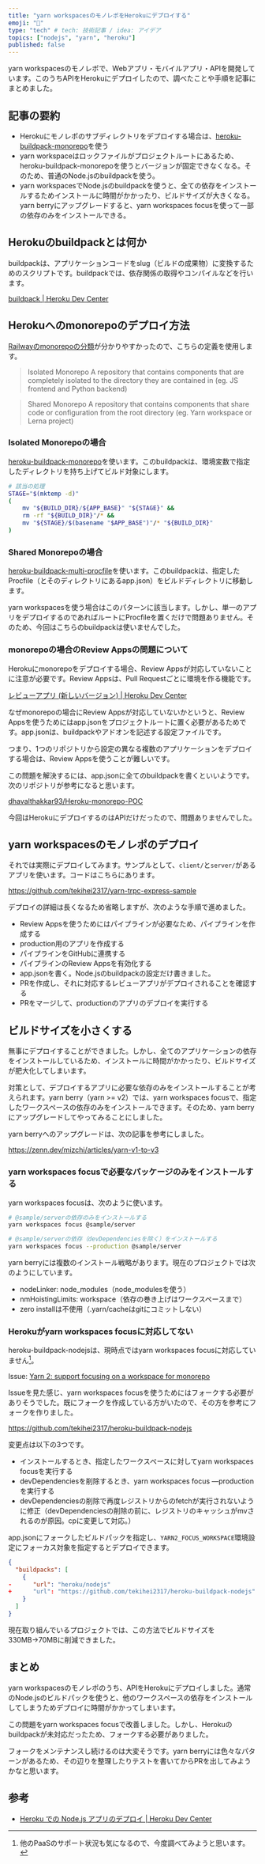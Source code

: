 ```yaml
---
title: "yarn workspacesのモノレポをHerokuにデプロイする"
emoji: "🦔"
type: "tech" # tech: 技術記事 / idea: アイデア
topics: ["nodejs", "yarn", "heroku"]
published: false
---
```


yarn workspacesのモノレポで、Webアプリ・モバイルアプリ・APIを開発しています。このうちAPIをHerokuにデプロイしたので、調べたことや手順を記事にまとめました。

## 記事の要約

- Herokuにモノレポのサブディレクトリをデプロイする場合は、[heroku-buildpack-monorepo](https://elements.heroku.com/buildpacks/lstoll/heroku-buildpack-monorepo)を使う
- yarn workspaceはロックファイルがプロジェクトルートにあるため、heroku-buildpack-monorepoを使うとバージョンが固定できなくなる。そのため、普通のNode.jsのbuildpackを使う。
- yarn workspacesでNode.jsのbuildpackを使うと、全ての依存をインストールするためインストールに時間がかかったり、ビルドサイズが大きくなる。yarn berryにアップグレードすると、yarn workspaces focusを使って一部の依存のみをインストールできる。

## Herokuのbuildpackとは何か

buildpackは、アプリケーションコードをslug（ビルドの成果物）に変換するためのスクリプトです。buildpackでは、依存関係の取得やコンパイルなどを行います。

[buildpack | Heroku Dev Center](https://devcenter.heroku.com/ja/articles/buildpacks)

## Herokuへのmonorepoのデプロイ方法

[Railwayのmonorepoの分類](https://docs.railway.app/deploy/monorepo#isolated-monorepo)が分かりやすかったので、こちらの定義を使用します。

> Isolated Monorepo
A repository that contains components that are completely isolated to the directory they are contained in (eg. JS frontend and Python backend)

> Shared Monorepo
A repository that contains components that share code or configuration from the root directory (eg. Yarn workspace or Lerna project)



### Isolated Monorepoの場合

[heroku-buildpack-monorepo](https://elements.heroku.com/buildpacks/lstoll/heroku-buildpack-monorepo)を使います。このbuildpackは、環境変数で指定したディレクトリを持ち上げてビルド対象にします。

```bash
# 該当の処理
STAGE="$(mktemp -d)"
(
    mv "${BUILD_DIR}/${APP_BASE}" "${STAGE}" &&
    rm -rf "${BUILD_DIR}"/* &&
    mv "${STAGE}/$(basename "$APP_BASE")"/* "${BUILD_DIR}"
)
```

### Shared Monorepoの場合

[heroku-buildpack-multi-procfile](https://elements.heroku.com/buildpacks/heroku/heroku-buildpack-multi-procfile)を使います。このbuildpackは、指定したProcfile（とそのディレクトリにあるapp.json）をビルドディレクトリに移動します。

yarn workspacesを使う場合はこのパターンに該当します。しかし、単一のアプリをデプロイするのであればルートにProcfileを置くだけで問題ありません。そのため、今回はこちらのbuildpackは使いませんでした。

### monorepoの場合のReview Appsの問題について

Herokuにmonorepoをデプロイする場合、Review Appsが対応していないことに注意が必要です。Review Appsは、Pull Requestごとに環境を作る機能です。

[レビューアプリ (新しいバージョン) | Heroku Dev Center](https://devcenter.heroku.com/ja/articles/github-integration-review-apps)

なぜmonorepoの場合にReview Appsが対応していないかというと、Review Appsを使うためにはapp.jsonをプロジェクトルートに置く必要があるためです。app.jsonは、buildpackやアドオンを記述する設定ファイルです。

つまり、1つのリポジトリから設定の異なる複数のアプリケーションをデプロイする場合は、Review Appsを使うことが難しいです。

この問題を解決するには、app.jsonに全てのbuildpackを書くといいようです。次のリポジトリが参考になると思います。

[dhavalthakkar93/Heroku-monorepo-POC](https://github.com/dhavalthakkar93/Heroku-monorepo-POC)

今回はHerokuにデプロイするのはAPIだけだったので、問題ありませんでした。

## yarn workspacesのモノレポのデプロイ

それでは実際にデプロイしてみます。サンプルとして、`client/`と`server/`があるアプリを使います。コードはこちらにあります。

https://github.com/tekihei2317/yarn-trpc-express-sample

デプロイの詳細は長くなるため省略しますが、次のような手順で進めました。

- Review Appsを使うためにはパイプラインが必要なため、パイプラインを作成する
- production用のアプリを作成する
- パイプラインをGitHubに連携する
- パイプラインのReview Appsを有効化する
- app.jsonを書く。Node.jsのbuildpackの設定だけ書きました。
- PRを作成し、それに対応するレビューアプリがデプロイされることを確認する
- PRをマージして、productionのアプリのデプロイを実行する

## ビルドサイズを小さくする

無事にデプロイすることができました。しかし、全てのアプリケーションの依存をインストールしているため、インストールに時間がかかったり、ビルドサイズが肥大化してしまいます。

対策として、デプロイするアプリに必要な依存のみをインストールすることが考えられます。yarn berry（yarn >= v2）では、yarn workspaces focusで、指定したワークスペースの依存のみをインストールできます。そのため、yarn berryにアップグレードしてやってみることにしました。

yarn berryへのアップグレードは、次の記事を参考にしました。

https://zenn.dev/mizchi/articles/yarn-v1-to-v3

### yarn workspaces focusで必要なパッケージのみをインストールする

yarn workspaces focusは、次のように使います。

```bash
# @sample/serverの依存のみをインストールする
yarn workspaces focus @sample/server

# @sample/serverの依存（devDependenciesを除く）をインストールする
yarn workspaces focus --production @sample/server
```

yarn berryには複数のインストール戦略があります。現在のプロジェクトでは次のようにしています。

- nodeLinker: node_modules（node_modulesを使う）
- nmHoistingLimits: workspace（依存の巻き上げはワークスペースまで）
- zero installは不使用（.yarn/cacheはgitにコミットしない）

### Herokuがyarn workspaces focusに対応してない

heroku-buildpack-nodejsは、現時点ではyarn workspaces focusに対応していません[^1]。

Issue: [Yarn 2: support focusing on a workspace for monorepo](https://github.com/heroku/heroku-buildpack-nodejs/issues/919)

[^1]: 他のPaaSのサポート状況も気になるので、今度調べてみようと思います。

Issueを見た感じ、yarn workspaces focusを使うためにはフォークする必要がありそうでした。既にフォークを作成している方がいたので、その方を参考にフォークを作りました。

https://github.com/tekihei2317/heroku-buildpack-nodejs

変更点は以下の3つです。

- インストールするとき、指定したワークスペースに対してyarn workspaces focusを実行する
- devDependenciesを削除するとき、yarn workspaces focus —productionを実行する
- devDependenciesの削除で再度レジストリからのfetchが実行されないように修正（devDependenciesの削除の前に、レジストリのキャッシュがmvされるのが原因。cpに変更して対応。）

app.jsonにフォークしたビルドパックを指定し、`YARN2_FOCUS_WORKSPACE`環境設定にフォーカス対象を指定するとデプロイできます。

```json diff
{
  "buildpacks": [
    {
-      "url": "heroku/nodejs"
+      "url": "https://github.com/tekihei2317/heroku-buildpack-nodejs"
    }
  ]
}
```

現在取り組んでいるプロジェクトでは、この方法でビルドサイズを330MB→70MBに削減できました。

## まとめ

yarn workspacesのモノレポのうち、APIをHerokuにデプロイしました。通常のNode.jsのビルドパックを使うと、他のワークスペースの依存をインストールしてしまうためデプロイに時間がかかってしまいます。

この問題をyarn workspaces focusで改善しました。しかし、Herokuのbuildpackが未対応だったため、フォークする必要がありました。

フォークをメンテナンスし続けるのは大変そうです。yarn berryには色々なパターンがあるため、その辺りを整理したりテストを書いてからPRを出してみようかなと思います。

## 参考

- [Heroku での Node.js アプリのデプロイ | Heroku Dev Center](https://devcenter.heroku.com/ja/articles/deploying-nodejs)
